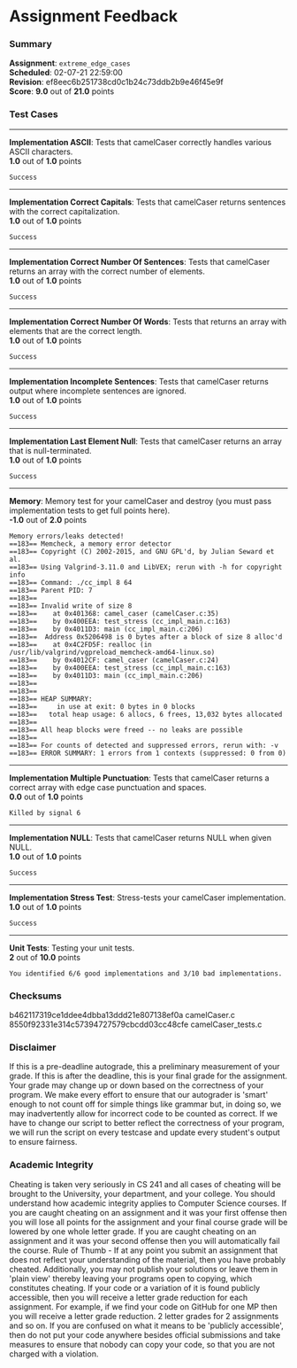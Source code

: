 # Assignment Feedback

### Summary

**Assignment**: `extreme_edge_cases`  
**Scheduled**: 02-07-21 22:59:00  
**Revision**: ef8eec6b251738cd0c1b24c73ddb2b9e46f45e9f  
**Score**: **9.0** out of **21.0** points

### Test Cases
---

**Implementation ASCII**: Tests that camelCaser correctly handles various ASCII characters.  
**1.0** out of **1.0** points
```
Success
```
---

**Implementation Correct Capitals**: Tests that camelCaser returns sentences with the correct capitalization.  
**1.0** out of **1.0** points
```
Success
```
---

**Implementation Correct Number Of Sentences**: Tests that camelCaser returns an array with the correct number of elements.  
**1.0** out of **1.0** points
```
Success
```
---

**Implementation Correct Number Of Words**: Tests that returns an array with elements that are the correct length.  
**1.0** out of **1.0** points
```
Success
```
---

**Implementation Incomplete Sentences**: Tests that camelCaser returns output where incomplete sentences are ignored.  
**1.0** out of **1.0** points
```
Success
```
---

**Implementation Last Element Null**: Tests that camelCaser returns an array that is null-terminated.  
**1.0** out of **1.0** points
```
Success
```
---

**Memory**: Memory test for your camelCaser and destroy (you must pass implementation tests to get full points here).  
**-1.0** out of **2.0** points
```
Memory errors/leaks detected!
==183== Memcheck, a memory error detector
==183== Copyright (C) 2002-2015, and GNU GPL'd, by Julian Seward et al.
==183== Using Valgrind-3.11.0 and LibVEX; rerun with -h for copyright info
==183== Command: ./cc_impl 8 64
==183== Parent PID: 7
==183== 
==183== Invalid write of size 8
==183==    at 0x401368: camel_caser (camelCaser.c:35)
==183==    by 0x400EEA: test_stress (cc_impl_main.c:163)
==183==    by 0x4011D3: main (cc_impl_main.c:206)
==183==  Address 0x5206498 is 0 bytes after a block of size 8 alloc'd
==183==    at 0x4C2FD5F: realloc (in /usr/lib/valgrind/vgpreload_memcheck-amd64-linux.so)
==183==    by 0x4012CF: camel_caser (camelCaser.c:24)
==183==    by 0x400EEA: test_stress (cc_impl_main.c:163)
==183==    by 0x4011D3: main (cc_impl_main.c:206)
==183== 
==183== 
==183== HEAP SUMMARY:
==183==     in use at exit: 0 bytes in 0 blocks
==183==   total heap usage: 6 allocs, 6 frees, 13,032 bytes allocated
==183== 
==183== All heap blocks were freed -- no leaks are possible
==183== 
==183== For counts of detected and suppressed errors, rerun with: -v
==183== ERROR SUMMARY: 1 errors from 1 contexts (suppressed: 0 from 0)
```
---

**Implementation Multiple Punctuation**: Tests that camelCaser returns a correct array with edge case punctuation and spaces.  
**0.0** out of **1.0** points
```
Killed by signal 6
```
---

**Implementation NULL**: Tests that camelCaser returns NULL when given NULL.  
**1.0** out of **1.0** points
```
Success
```
---

**Implementation Stress Test**: Stress-tests your camelCaser implementation.  
**1.0** out of **1.0** points
```
Success
```
---

**Unit Tests**: Testing your unit tests.  
**2** out of **10.0** points
```
You identified 6/6 good implementations and 3/10 bad implementations.
```
### Checksums

b462117319ce1ddee4dbba13ddd21e807138ef0a camelCaser.c  
8550f92331e314c57394727579cbcdd03cc48cfe camelCaser_tests.c


### Disclaimer
If this is a pre-deadline autograde, this a preliminary measurement of your grade.
If this is after the deadline, this is your final grade for the assignment.
Your grade may change up or down based on the correctness of your program.
We make every effort to ensure that our autograder is 'smart' enough to not count off
for simple things like grammar but, in doing so, we may inadvertently allow for
incorrect code to be counted as correct.
If we have to change our script to better reflect the correctness of your program,
we will run the script on every testcase and update every student's output to ensure fairness.



### Academic Integrity
Cheating is taken very seriously in CS 241 and all cases of cheating will be brought to the University, your department, and your college.
You should understand how academic integrity applies to Computer Science courses.
If you are caught cheating on an assignment and it was your first offense then you will lose all points for the assignment and your final course
grade will be lowered by one whole letter grade. If you are caught cheating on an assignment and it was your second offense then you will automatically fail the course.
Rule of Thumb - If at any point you submit an assignment that does not reflect your understanding of the material, then you have probably cheated.
Additionally, you may not publish your solutions or leave them in 'plain view' thereby leaving your programs open to copying, which constitutes cheating.
If your code or a variation of it is found publicly accessible, then you will receive a letter grade reduction for each assignment.
For example, if we find your code on GitHub for one MP then you will receive a letter grade reduction. 2 letter grades for 2 assignments and so on.
If you are confused on what it means to be 'publicly accessible', then do not put your code anywhere besides official submissions and take measures
to ensure that nobody can copy your code, so that you are not charged with a violation.


